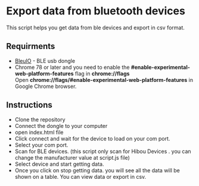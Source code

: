# Export data from bluetooth devices
This script helps you get data from ble devices and export in csv format. 


## Requirments

 - [BleuIO](https://www.bleuio.com/) - BLE usb dongle 
 - Chrome 78 or later    and you need to enable the
   **#enable-experimental-web-platform-features** flag in **chrome://flags**   
   Open **chrome://flags/#enable-experimental-web-platform-features** in Google Chrome browser.

## Instructions

 - Clone the repository
 - Connect the dongle to your computer
 - open index.html file
 - Click connect and wait for the device to load on your com port. 
 - Select your com port.
 - Scan for BLE devices.  (this script only scan for Hibou Devices . you
   can change the manufacturer value at script.js file)
 - Select device and start getting data.
 - Once you click on stop   getting data. you will see all the data will    be shown on a table.
   You can view data or export in csv.

